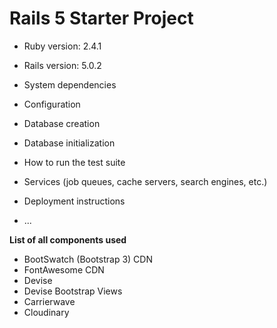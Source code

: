 # Rails 5 Starter Project


* Ruby version: 2.4.1

* Rails version: 5.0.2

* System dependencies

* Configuration

* Database creation

* Database initialization

* How to run the test suite

* Services (job queues, cache servers, search engines, etc.)

* Deployment instructions

* ...

**List of all components used**  

* BootSwatch (Bootstrap 3) CDN
* FontAwesome CDN
* Devise
* Devise Bootstrap Views
* Carrierwave
* Cloudinary
